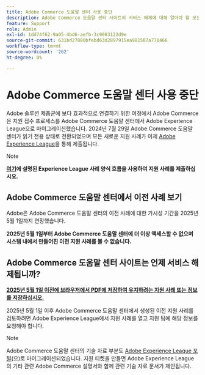 ```yaml
---
title: Adobe Commerce 도움말 센터 사용 중단
description: Adobe Commerce 도움말 센터 사이트의 서비스 해제에 대해 알아야 할 모든 사항.
feature: Support
role: Admin
exl-id: 1dd74f62-9a05-4bd6-aefb-3c9083122d9e
source-git-commit: 631bd27880bfebd63d2897915ea981587a770466
workflow-type: tm+mt
source-wordcount: '262'
ht-degree: 0%

---
```


# Adobe Commerce 도움말 센터 사용 중단

Adobe 솔루션 제품군에 보다 효과적으로 연결하기 위한 여정에서 Adobe Commerce은 지원 접수 프로세스를 Adobe Commerce 도움말 센터에서 Adobe Experience League으로 마이그레이션했습니다.
2024년 7월 29일 Adobe Commerce 도움말 센터가 읽기 전용 상태로 전환되었으며 모든 새로운 지원 사례가 이제 [Adobe Experience League](https://experienceleague.adobe.com/)을 통해 제출됩니다.

>[!NOTE]
>
>**[여기](https://experienceleague.adobe.com/en/docs/commerce-knowledge-base/kb/help-center-guide/magento-help-center-user-guide?lang=en#what-is-experience-support)에 설명된 Experience League 사례 양식 흐름을 사용하여 지원 사례를 제출하십시오.**

## Adobe Commerce 도움말 센터에서 이전 사례 보기

Adobe은 Adobe Commerce 도움말 센터의 이전 사례에 대한 가시성 기간을 2025년 5월 1일까지 연장했습니다.

**2025년 5월 1일부터 Adobe Commerce 도움말 센터에 더 이상 액세스할 수 없으며 시스템 내에서 만들어진 이전 지원 사례를 볼 수 없습니다.**

## Adobe Commerce 도움말 센터 사이트는 언제 서비스 해제됩니까?

**<u>2025년 5월 1일 이전에 브라우저에서 PDF에 저장하여 유지하려는 지원 사례 또는 정보를 저장하십시오.</u>**

2025년 5월 1일 이후 Adobe Commerce 도움말 센터에서 생성된 이전 지원 사례를 검토하려면 Adobe Experience League에서 지원 사례를 열고 지원 팀에 해당 정보를 요청해야 합니다.

>[!NOTE]
>
>Adobe Commerce 도움말 센터의 기술 자료 부분도 [Adobe Experience League 포털](https://experienceleague.adobe.com/)(으)로 마이그레이션되었습니다. 지원 티켓을 만들면 Adobe Experience League의 기타 관련 Adobe Commerce 설명서와 함께 관련 기술 자료 문서가 제안됩니다.
